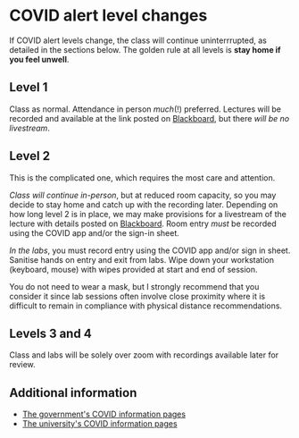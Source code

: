 # COVID alert level changes
If COVID alert levels change, the class will continue uninterrrupted, as detailed in the sections below. The golden rule at all levels is **stay home if you feel unwell**.

## Level 1
Class as normal. Attendance in person _much_(!) preferred. Lectures will be recorded and available at the link posted on [Blackboard](https://blackboard.vuw.ac.nz "Course Blackboard link"), but there *will be no livestream*.

## Level 2
This is the complicated one, which requires the most care and attention.

*Class will continue in-person*, but at reduced room capacity, so you may decide to stay home and catch up with the recording later. Depending on how long level 2 is in place, we may make provisions for a livestream of the lecture with details posted on [Blackboard](https://blackboard.vuw.ac.nz "Course Blackboard link"). Room entry *must* be recorded using the COVID app and/or the sign-in sheet.

*In the labs*, you must record entry using the COVID app and/or sign in sheet. Sanitise hands on entry and exit from labs. Wipe down your workstation (keyboard, mouse) with wipes provided at start and end of session.

You do not need to wear a mask, but I strongly recommend that you consider it since lab sessions often involve close proximity where it is difficult to remain in compliance with physical distance recommendations.

## Levels 3 and 4
Class and labs will be solely over zoom with recordings available later for review.

## Additional information
+ [The government's COVID information pages](https://covid19.govt.nz/ "NZ government's COVID information pages")
+ [The university's COVID information pages](https://www.wgtn.ac.nz/covid-19 "Vic's COVID information pages")
